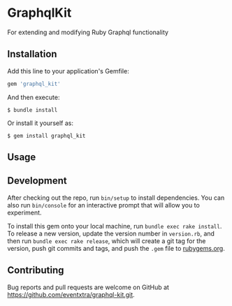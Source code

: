 # GraphqlKit

For extending and modifying Ruby Graphql functionality

## Installation

Add this line to your application's Gemfile:

```ruby
gem 'graphql_kit'
```

And then execute:

    $ bundle install

Or install it yourself as:

    $ gem install graphql_kit

## Usage

## Development

After checking out the repo, run `bin/setup` to install dependencies. You can also run `bin/console` for an interactive prompt that will allow you to experiment.

To install this gem onto your local machine, run `bundle exec rake install`. To release a new version, update the version number in `version.rb`, and then run `bundle exec rake release`, which will create a git tag for the version, push git commits and tags, and push the `.gem` file to [rubygems.org](https://rubygems.org).

## Contributing

Bug reports and pull requests are welcome on GitHub at https://github.com/eventxtra/graphql-kit.git.

